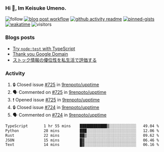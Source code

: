 ### Hi 👋, Im Keisuke Umeno.

<!--
**9renpoto/9renpoto** is a ✨ _special_ ✨ repository because its `README.md` (this file) appears on your GitHub profile.

Here are some ideas to get you started:

- 🔭 I’m currently working on ...
- 🌱 I’m currently learning ...
- 👯 I’m looking to collaborate on ...
- 🤔 I’m looking for help with ...
- 💬 Ask me about ...
- 📫 How to reach me: ...
- 😄 Pronouns: ...
- ⚡ Fun fact: ...
-->

![follow](https://img.shields.io/github/followers/9renpoto?label=Follow&style=social)
[![blog post workflow](https://github.com/9renpoto/9renpoto/actions/workflows/blog.yml/badge.svg)](https://github.com/9renpoto/9renpoto/actions/workflows/blog.yml)
[![github activity readme](https://github.com/9renpoto/9renpoto/actions/workflows/activity.yml/badge.svg)](https://github.com/9renpoto/9renpoto/actions/workflows/activity.yml)
[![pinned-gists](https://github.com/9renpoto/9renpoto/actions/workflows/pin-gist.yml/badge.svg)](https://github.com/9renpoto/9renpoto/actions/workflows/pin-gist.yml)
[![wakatime](https://github.com/9renpoto/9renpoto/actions/workflows/waka-readme-status.yml/badge.svg)](https://github.com/9renpoto/9renpoto/actions/workflows/waka-readme-status.yml)
![visitors](https://komarev.com/ghpvc/?username=9renpoto&label=Profile%20views&color=0e75b6&style=flat)

### Blogs posts

<!-- BLOG-POST-LIST:START -->
- [Try `node:test` with TypeScript](https://9renpoto.win/entry/2023/07/23/node-test-runner)
- [Thank you Google Domain](https://9renpoto.win/entry/2023/07/08/new-domain)
- [ストック情報の優位性を私生活で評価する](https://9renpoto.win/entry/2023/05/28/stock)
<!-- BLOG-POST-LIST:END -->

### Activity

<!--START_SECTION:activity-->
1. 🔒 Closed issue [#725](https://github.com/9renpoto/upptime/issues/725) in [9renpoto/upptime](https://github.com/9renpoto/upptime)
2. 🗣 Commented on [#725](https://github.com/9renpoto/upptime/issues/725#issuecomment-1687617014) in [9renpoto/upptime](https://github.com/9renpoto/upptime)
3. ❗ Opened issue [#725](https://github.com/9renpoto/upptime/issues/725) in [9renpoto/upptime](https://github.com/9renpoto/upptime)
4. 🔒 Closed issue [#724](https://github.com/9renpoto/upptime/issues/724) in [9renpoto/upptime](https://github.com/9renpoto/upptime)
5. 🗣 Commented on [#724](https://github.com/9renpoto/upptime/issues/724#issuecomment-1686834135) in [9renpoto/upptime](https://github.com/9renpoto/upptime)
<!--END_SECTION:activity-->

<!--START_SECTION:waka-->

```txt
TypeScript       1 hr 55 mins    ████████████▒░░░░░░░░░░░░   49.04 %
Python           28 mins         ███░░░░░░░░░░░░░░░░░░░░░░   12.06 %
Rust             22 mins         ██▒░░░░░░░░░░░░░░░░░░░░░░   09.62 %
JSON             15 mins         █▓░░░░░░░░░░░░░░░░░░░░░░░   06.46 %
Text             14 mins         █▓░░░░░░░░░░░░░░░░░░░░░░░   06.16 %
```

<!--END_SECTION:waka-->
